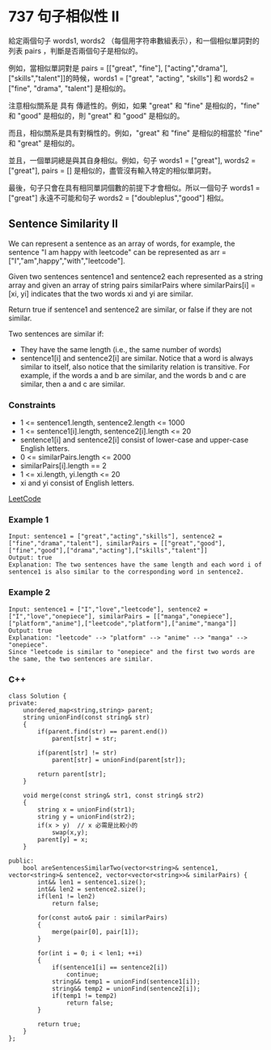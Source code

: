 # 737 句子相似性 II

給定兩個句子 words1, words2 （每個用字符串數組表示），和一個相似單詞對的列表 pairs ，判斷是否兩個句子是相似的。

例如，當相似單詞對是 pairs = [["great", "fine"], ["acting","drama"], ["skills","talent"]]的時候，words1 = ["great", "acting", "skills"] 和 words2 = ["fine", "drama", "talent"] 是相似的。

注意相似關系是 具有 傳遞性的。例如，如果 "great" 和 "fine" 是相似的，"fine" 和 "good" 是相似的，則 "great" 和 "good" 是相似的。

而且，相似關系是具有對稱性的。例如，"great" 和 "fine" 是相似的相當於 "fine" 和 "great" 是相似的。

並且，一個單詞總是與其自身相似。例如，句子 words1 = ["great"], words2 = ["great"], pairs = [] 是相似的，盡管沒有輸入特定的相似單詞對。

最後，句子只會在具有相同單詞個數的前提下才會相似。所以一個句子 words1 = ["great"] 永遠不可能和句子 words2 = ["doubleplus","good"] 相似。


## Sentence Similarity II

We can represent a sentence as an array of words, for example, the sentence "I am happy with leetcode" can be represented as arr = ["I","am",happy","with","leetcode"].

Given two sentences sentence1 and sentence2 each represented as a string array and given an array of string pairs similarPairs where similarPairs[i] = [xi, yi] indicates that the two words xi and yi are similar.

Return true if sentence1 and sentence2 are similar, or false if they are not similar.

Two sentences are similar if:

* They have the same length (i.e., the same number of words)
* sentence1[i] and sentence2[i] are similar.
Notice that a word is always similar to itself, also notice that the similarity relation is transitive. For example, if the words a and b are similar, and the words b and c are similar, then a and c are similar.

### Constraints

* 1 <= sentence1.length, sentence2.length <= 1000
* 1 <= sentence1[i].length, sentence2[i].length <= 20
* sentence1[i] and sentence2[i] consist of lower-case and upper-case English letters.
* 0 <= similarPairs.length <= 2000
* similarPairs[i].length == 2
* 1 <= xi.length, yi.length <= 20
* xi and yi consist of English letters.

[LeetCode](https://leetcode-cn.com/problems/sentence-similarity-ii/)


### Example 1

```
Input: sentence1 = ["great","acting","skills"], sentence2 = ["fine","drama","talent"], similarPairs = [["great","good"],["fine","good"],["drama","acting"],["skills","talent"]]
Output: true
Explanation: The two sentences have the same length and each word i of sentence1 is also similar to the corresponding word in sentence2.
```

### Example 2

```
Input: sentence1 = ["I","love","leetcode"], sentence2 = ["I","love","onepiece"], similarPairs = [["manga","onepiece"],["platform","anime"],["leetcode","platform"],["anime","manga"]]
Output: true
Explanation: "leetcode" --> "platform" --> "anime" --> "manga" --> "onepiece".
Since "leetcode is similar to "onepiece" and the first two words are the same, the two sentences are similar.
```

### C++ 

```
class Solution {
private:
    unordered_map<string,string> parent;
    string unionFind(const string& str)
    {
        if(parent.find(str) == parent.end())
            parent[str] = str;
        
        if(parent[str] != str)
            parent[str] = unionFind(parent[str]);
        
        return parent[str];
    }

    void merge(const string& str1, const string& str2)
    {
        string x = unionFind(str1);
        string y = unionFind(str2);
        if(x > y)  // x 必需是比較小的
            swap(x,y);
        parent[y] = x;
    }

public:
    bool areSentencesSimilarTwo(vector<string>& sentence1, vector<string>& sentence2, vector<vector<string>>& similarPairs) {
        int&& len1 = sentence1.size();
        int&& len2 = sentence2.size();
        if(len1 != len2)
            return false;

        for(const auto& pair : similarPairs)
        {
            merge(pair[0], pair[1]);
        }

        for(int i = 0; i < len1; ++i)
        {
            if(sentence1[i] == sentence2[i])
                continue;
            string&& temp1 = unionFind(sentence1[i]);
            string&& temp2 = unionFind(sentence2[i]);
            if(temp1 != temp2)
                return false;
        }

        return true;
    }
};
```
